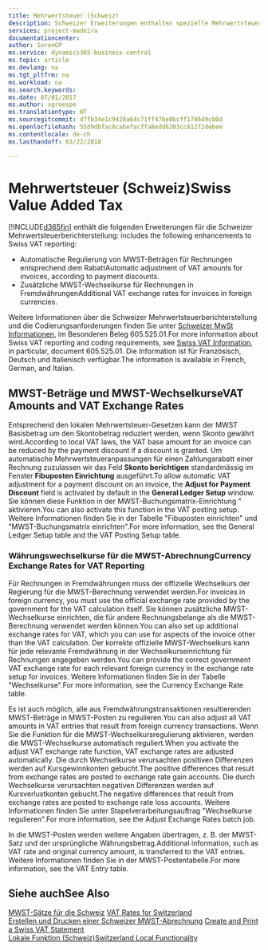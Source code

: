 ```yaml
---
title: Mehrwertsteuer (Schweiz)
description: Schweizer Erweiterungen enthalten spezielle Mehrwertsteuerberichterstellungsfunktionen.
services: project-madeira
documentationcenter: 
author: SorenGP
ms.service: dynamics365-business-central
ms.topic: article
ms.devlang: na
ms.tgt_pltfrm: na
ms.workload: na
ms.search.keywords: 
ms.date: 07/01/2017
ms.author: sgroespe
ms.translationtype: HT
ms.sourcegitcommit: d7fb34e1c9428a64c71ff47be8bcff174649c00d
ms.openlocfilehash: 55d9dbfac8cabefacffa8edd6203cc812f2debee
ms.contentlocale: de-ch
ms.lasthandoff: 03/22/2018

---
```

# <a name="swiss-value-added-tax"></a><span data-ttu-id="fc439-103">Mehrwertsteuer (Schweiz)</span><span class="sxs-lookup"><span data-stu-id="fc439-103">Swiss Value Added Tax</span></span>
[!INCLUDE[d365fin](../../includes/d365fin_md.md)]<span data-ttu-id="fc439-104"> enthält die folgenden Erweiterungen für die Schweizer Mehrwertsteuerberichterstellung:</span><span class="sxs-lookup"><span data-stu-id="fc439-104"> includes the following enhancements to Swiss VAT reporting:</span></span>  

- <span data-ttu-id="fc439-105">Automatische Regulierung von MWST-Beträgen für Rechnungen entsprechend dem Rabatt</span><span class="sxs-lookup"><span data-stu-id="fc439-105">Automatic adjustment of VAT amounts for invoices, according to payment discounts.</span></span>  
- <span data-ttu-id="fc439-106">Zusätzliche MWST-Wechselkurse für Rechnungen in Fremdwährungen</span><span class="sxs-lookup"><span data-stu-id="fc439-106">Additional VAT exchange rates for invoices in foreign currencies.</span></span>  

<span data-ttu-id="fc439-107">Weitere Informationen über die Schweizer Mehrwertsteuerberichterstellung und die Codierungsanforderungen finden Sie unter [Schweizer MwSt Informationen](http://www.estv.admin.ch/mwst/dokumentation/00130/00947/00948/index.html?lang=fr), im Besonderen Beleg 605.525.01.</span><span class="sxs-lookup"><span data-stu-id="fc439-107">For more information about Swiss VAT reporting and coding requirements, see [Swiss VAT Information](http://www.estv.admin.ch/mwst/dokumentation/00130/00947/00948/index.html?lang=fr), in particular, document 605.525.01.</span></span> <span data-ttu-id="fc439-108">Die Information ist für Französisch, Deutsch und Italienisch verfügbar.</span><span class="sxs-lookup"><span data-stu-id="fc439-108">The information is available in French, German, and Italian.</span></span>  

## <a name="vat-amounts-and-vat-exchange-rates"></a><span data-ttu-id="fc439-109">MWST-Beträge und MWST-Wechselkurse</span><span class="sxs-lookup"><span data-stu-id="fc439-109">VAT Amounts and VAT Exchange Rates</span></span>  
<span data-ttu-id="fc439-110">Entsprechend den lokalen Mehrwertsteuer-Gesetzen kann der MWST Basisbetrag um den Skontobetrag reduziert werden, wenn Skonto gewährt wird.</span><span class="sxs-lookup"><span data-stu-id="fc439-110">According to local VAT laws, the VAT base amount for an invoice can be reduced by the payment discount if a discount is granted.</span></span> <span data-ttu-id="fc439-111">Um automatische Mehrwertsteueranpassungen für einen Zahlungsrabatt einer Rechnung zuzulassen wir das Feld **Skonto berichtigen** standardmässig im Fenster **Fibuposten Einrichtung** ausgeführt.</span><span class="sxs-lookup"><span data-stu-id="fc439-111">To allow automatic VAT adjustment for a payment discount on an invoice, the **Adjust for Payment Discount** field is activated by default in the **General Ledger Setup** window.</span></span> <span data-ttu-id="fc439-112">Sie können diese Funktion in der MWST-Buchungsmatrix-Einrichtung " aktivieren.</span><span class="sxs-lookup"><span data-stu-id="fc439-112">You can also activate this function in the VAT posting setup.</span></span> <span data-ttu-id="fc439-113">Weitere Informationen finden Sie in der Tabelle "Fibuposten einrichten" und "MWST-Buchungsmatrix einrichten".</span><span class="sxs-lookup"><span data-stu-id="fc439-113">For more information, see the General Ledger Setup table and the VAT Posting Setup table.</span></span>  

### <a name="currency-exchange-rates-for-vat-reporting"></a><span data-ttu-id="fc439-114">Währungswechselkurse für die MWST-Abrechnung</span><span class="sxs-lookup"><span data-stu-id="fc439-114">Currency Exchange Rates for VAT Reporting</span></span>  
<span data-ttu-id="fc439-115">Für Rechnungen in Fremdwährungen muss der offizielle Wechselkurs der Regierung für die MWST-Berechnung verwendet werden.</span><span class="sxs-lookup"><span data-stu-id="fc439-115">For invoices in foreign currency, you must use the official exchange rate provided by the government for the VAT calculation itself.</span></span> <span data-ttu-id="fc439-116">Sie können zusätzliche MWST-Wechselkurse einrichten, die für andere Rechnungsbelange als die MWST-Berechnung verwendet werden können.</span><span class="sxs-lookup"><span data-stu-id="fc439-116">You can also set up additional exchange rates for VAT, which you can use for aspects of the invoice other than the VAT calculation.</span></span> <span data-ttu-id="fc439-117">Der korrekte offizielle MWST-Wechselkurs kann für jede relevante Fremdwährung in der Wechselkurseinrichtung für Rechnungen angegeben werden.</span><span class="sxs-lookup"><span data-stu-id="fc439-117">You can provide the correct government VAT exchange rate for each relevant foreign currency in the exchange rate setup for invoices.</span></span> <span data-ttu-id="fc439-118">Weitere Informationen finden Sie in der Tabelle "Wechselkurse".</span><span class="sxs-lookup"><span data-stu-id="fc439-118">For more information, see the Currency Exchange Rate table.</span></span>  

<span data-ttu-id="fc439-119">Es ist auch möglich, alle aus Fremdwährungstransaktionen resultierenden MWST-Beträge in MWST-Posten zu regulieren.</span><span class="sxs-lookup"><span data-stu-id="fc439-119">You can also adjust all VAT amounts in VAT entries that result from foreign currency transactions.</span></span> <span data-ttu-id="fc439-120">Wenn Sie die Funktion für die MWST-Wechselkursregulierung aktivieren, werden die MWST-Wechselkurse automatisch reguliert.</span><span class="sxs-lookup"><span data-stu-id="fc439-120">When you activate the adjust VAT exchange rate function, VAT exchange rates are adjusted automatically.</span></span> <span data-ttu-id="fc439-121">Die durch Wechselkurse verursachten positiven Differenzen werden auf Kursgewinnkonten gebucht.</span><span class="sxs-lookup"><span data-stu-id="fc439-121">The positive differences that result from exchange rates are posted to exchange rate gain accounts.</span></span> <span data-ttu-id="fc439-122">Die durch Wechselkurse verursachten negativen Differenzen werden auf Kursverlustkonten gebucht.</span><span class="sxs-lookup"><span data-stu-id="fc439-122">The negative differences that result from exchange rates are posted to exchange rate loss accounts.</span></span> <span data-ttu-id="fc439-123">Weitere Informationen finden Sie unter Stapelverarbeitungsauftrag "Wechselkurse regulieren".</span><span class="sxs-lookup"><span data-stu-id="fc439-123">For more information, see the Adjust Exchange Rates batch job.</span></span>  

<span data-ttu-id="fc439-124">In die MWST-Posten werden weitere Angaben übertragen, z. B. der MWST-Satz und der ursprüngliche Währungsbetrag.</span><span class="sxs-lookup"><span data-stu-id="fc439-124">Additional information, such as VAT rate and original currency amount, is transferred to the VAT entries.</span></span> <span data-ttu-id="fc439-125">Weitere Informationen finden Sie in der MWST-Postentabelle.</span><span class="sxs-lookup"><span data-stu-id="fc439-125">For more information, see the VAT Entry table.</span></span>  

## <a name="see-also"></a><span data-ttu-id="fc439-126">Siehe auch</span><span class="sxs-lookup"><span data-stu-id="fc439-126">See Also</span></span>  
 <span data-ttu-id="fc439-127">[MWST-Sätze für die Schweiz](vat-rates-for-switzerland.md) </span><span class="sxs-lookup"><span data-stu-id="fc439-127">[VAT Rates for Switzerland](vat-rates-for-switzerland.md) </span></span>  
 <span data-ttu-id="fc439-128">[Erstellen und Drucken einer Schweizer MWST-Abrechnung](how-to-create-and-print-a-swiss-vat-statement.md) </span><span class="sxs-lookup"><span data-stu-id="fc439-128">[Create and Print a Swiss VAT Statement](how-to-create-and-print-a-swiss-vat-statement.md) </span></span>  
 [<span data-ttu-id="fc439-129">Lokale Funktion (Schweiz)</span><span class="sxs-lookup"><span data-stu-id="fc439-129">Switzerland Local Functionality</span></span>](switzerland-local-functionality.md)   

